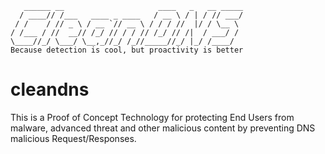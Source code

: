 ```
   ______ __                     ____   _   __ _____
  / ____// /___   ____ _ ____   / __ \ / | / // ___/
 / /    / // _ \ / __ `// __ \ / / / //  |/ / \__ \
/ /___ / //  __// /_/ // / / // /_/ // /|  / ___/ /
\____//_/ \___/ \__,_//_/ /_//_____//_/ |_/ /____/
Because detection is cool, but proactivity is better
```
# cleandns
This is a Proof of Concept Technology for protecting End Users from malware, advanced threat and other malicious content by preventing DNS malicious Request/Responses.
